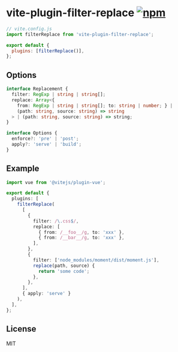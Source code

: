 # vite-plugin-filter-replace [![npm](https://img.shields.io/npm/v/vite-plugin-filter-replace.svg)](https://npmjs.com/package/vite-plugin-filter-replace)

```js
// vite.config.js
import filterReplace from 'vite-plugin-filter-replace';

export default {
  plugins: [filterReplace()],
};
```

## Options

```ts
interface Replacement {
  filter: RegExp | string | string[];
  replace: Array<{
    from: RegExp | string | string[]; to: string | number; } |
    (path: string, source: string) => string
  > | (path: string, source: string) => string;
}

interface Options {
  enforce?: 'pre' | 'post';
  apply?: 'serve' | 'build';
}
```

## Example

```ts
import vue from '@vitejs/plugin-vue';

export default {
  plugins: [
    filterReplace(
      [
        {
          filter: /\.css$/,
          replace: [
            { from: /__foo__/g, to: 'xxx' },
            { from: /__bar__/g, to: 'xxx' },
          ],
        },
        {
          filter: ['node_modules/moment/dist/moment.js'],
          replace(path, source) {
            return 'some code';
          },
        },
      ],
      { apply: 'serve' }
    ),
  ],
};
```

## License

MIT
